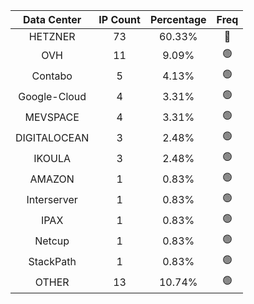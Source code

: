 | Data Center | IP Count | Percentage | Freq |
|:------------:|:--------:|:-----------:|:-----:|
| HETZNER | 73 | 60.33% | 🔴 |
| OVH | 11 | 9.09% | 🟢 |
| Contabo | 5 | 4.13% | 🟢 |
| Google-Cloud | 4 | 3.31% | 🟢 |
| MEVSPACE | 4 | 3.31% | 🟢 |
| DIGITALOCEAN | 3 | 2.48% | 🟢 |
| IKOULA | 3 | 2.48% | 🟢 |
| AMAZON | 1 | 0.83% | 🟢 |
| Interserver | 1 | 0.83% | 🟢 |
| IPAX | 1 | 0.83% | 🟢 |
| Netcup | 1 | 0.83% | 🟢 |
| StackPath | 1 | 0.83% | 🟢 |
| OTHER | 13 | 10.74% | 🟢 |